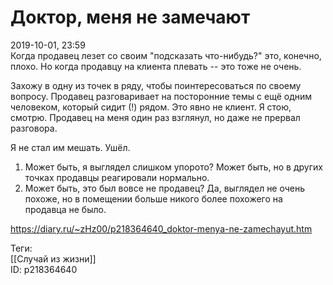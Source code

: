 Доктор, меня не замечают
=========================

   
 2019-10-01, 23:59   
  Когда продавец лезет со своим "подсказать что-нибудь?" это, конечно, плохо. Но когда продавцу на клиента плевать -- это тоже не очень.   
   
 Захожу в одну из точек в ряду, чтобы поинтересоваться по своему вопросу. Продавец разговаривает на посторонние темы с ещё одним человеком, который сидит (!) рядом. Это явно не клиент. Я стою, смотрю. Продавец на меня один раз взглянул, но даже не прервал разговора.   
   
 Я не стал им мешать. Ушёл.   
   
 1. Может быть, я выглядел слишком упорото? Может быть, но в других точках продавцы реагировали нормально.   
 2. Может быть, это был вовсе не продавец? Да, выглядел не очень похоже, но в помещении больше никого более похожего на продавца не было.   
    
 <https://diary.ru/~zHz00/p218364640_doktor-menya-ne-zamechayut.htm>   
   
 Теги:   
 [[Случай из жизни]]   
 ID: p218364640